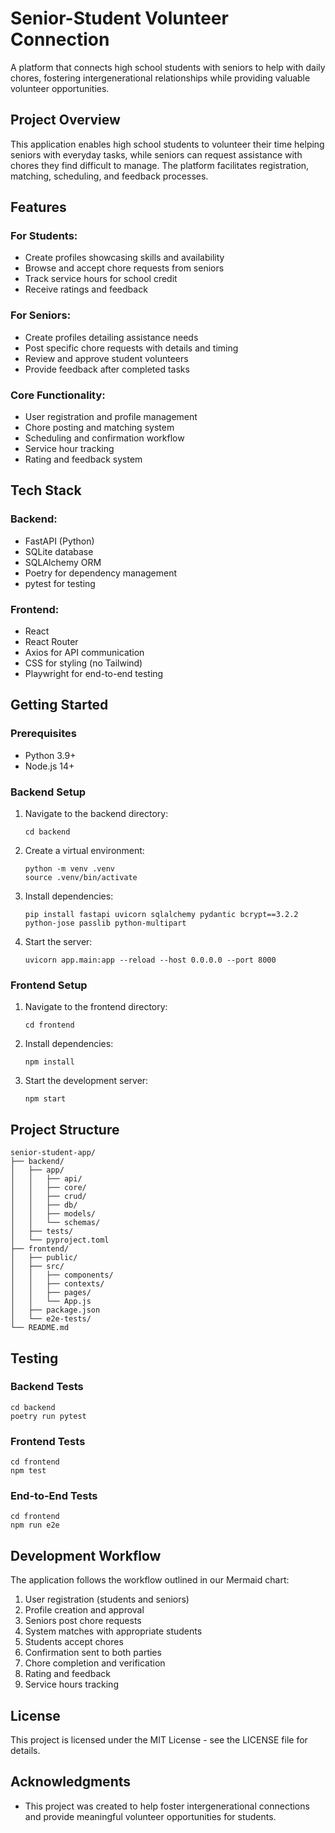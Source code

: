 # Senior-Student Volunteer Connection

A platform that connects high school students with seniors to help with daily chores, fostering intergenerational relationships while providing valuable volunteer opportunities.

## Project Overview

This application enables high school students to volunteer their time helping seniors with everyday tasks, while seniors can request assistance with chores they find difficult to manage. The platform facilitates registration, matching, scheduling, and feedback processes.

## Features

### For Students:
- Create profiles showcasing skills and availability
- Browse and accept chore requests from seniors
- Track service hours for school credit
- Receive ratings and feedback

### For Seniors:
- Create profiles detailing assistance needs
- Post specific chore requests with details and timing
- Review and approve student volunteers
- Provide feedback after completed tasks

### Core Functionality:
- User registration and profile management
- Chore posting and matching system
- Scheduling and confirmation workflow
- Service hour tracking
- Rating and feedback system

## Tech Stack

### Backend:
- FastAPI (Python)
- SQLite database
- SQLAlchemy ORM
- Poetry for dependency management
- pytest for testing

### Frontend:
- React
- React Router
- Axios for API communication
- CSS for styling (no Tailwind)
- Playwright for end-to-end testing

## Getting Started

### Prerequisites
- Python 3.9+
- Node.js 14+

### Backend Setup
1. Navigate to the backend directory:
   ```
   cd backend
   ```

2. Create a virtual environment:
   ```
   python -m venv .venv
   source .venv/bin/activate
   ```

3. Install dependencies:
   ```
   pip install fastapi uvicorn sqlalchemy pydantic bcrypt==3.2.2 python-jose passlib python-multipart
   ```

4. Start the server:
   ```
   uvicorn app.main:app --reload --host 0.0.0.0 --port 8000
   ```

### Frontend Setup
1. Navigate to the frontend directory:
   ```
   cd frontend
   ```

2. Install dependencies:
   ```
   npm install
   ```

3. Start the development server:
   ```
   npm start
   ```

## Project Structure

```
senior-student-app/
├── backend/
│   ├── app/
│   │   ├── api/
│   │   ├── core/
│   │   ├── crud/
│   │   ├── db/
│   │   ├── models/
│   │   └── schemas/
│   ├── tests/
│   └── pyproject.toml
├── frontend/
│   ├── public/
│   ├── src/
│   │   ├── components/
│   │   ├── contexts/
│   │   ├── pages/
│   │   └── App.js
│   ├── package.json
│   └── e2e-tests/
└── README.md
```

## Testing

### Backend Tests
```
cd backend
poetry run pytest
```

### Frontend Tests
```
cd frontend
npm test
```

### End-to-End Tests
```
cd frontend
npm run e2e
```

## Development Workflow

The application follows the workflow outlined in our Mermaid chart:

1. User registration (students and seniors)
2. Profile creation and approval
3. Seniors post chore requests
4. System matches with appropriate students
5. Students accept chores
6. Confirmation sent to both parties
7. Chore completion and verification
8. Rating and feedback
9. Service hours tracking

## License

This project is licensed under the MIT License - see the LICENSE file for details.

## Acknowledgments

- This project was created to help foster intergenerational connections and provide meaningful volunteer opportunities for students.
